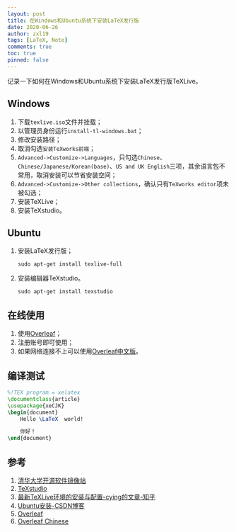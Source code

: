 ```yaml
---
layout: post
title: 在Windows和Ubuntu系统下安装LaTeX发行版
date: 2020-06-26
author: zxl19
tags: [LaTeX, Note]
comments: true
toc: true
pinned: false
---
```


记录一下如何在Windows和Ubuntu系统下安装LaTeX发行版TeXLive。

<!-- more -->

## Windows

1. 下载`texlive.iso`文件并挂载；
2. 以管理员身份运行`install-tl-windows.bat`；
3. 修改安装路径；
4. 取消勾选`安装TeXworks前端`；
5. `Advanced->Customize->Languages`，只勾选`Chinese`、`Chinese/Japanese/Korean(base)`、`US and UK English`三项，其余语言包不常用，取消安装可以节省安装空间；
6. `Advanced->Customize->Other collections`，确认只有`TeXworks editor`项未被勾选；
7. 安装TeXLive；
8. 安装TeXstudio。

## Ubuntu

1. 安装LaTeX发行版；

    ```shell
    sudo apt-get install texlive-full
    ```

2. 安装编辑器TeXstudio。

    ```shell
    sudo apt-get install texstudio
    ```

## 在线使用

1. 使用[Overleaf](https://www.overleaf.com)；
2. 注册账号即可使用；
3. 如果网络连接不上可以使用[Overleaf中文版](https://cn.overleaf.com)。

## 编译测试

```latex
%!TEX program = xelatex
\documentclass{article}
\usepackage{xeCJK}
\begin{document}
    Hello \LaTeX  world!

    你好！
\end{document}
```

## 参考

1. [清华大学开源软件镜像站](https://mirrors.tuna.tsinghua.edu.cn/CTAN/systems/texlive/Images/)
2. [TeXstudio](http://texstudio.sourceforge.net/)
3. [最新TeXLive环境的安装与配置-cying的文章-知乎](https://zhuanlan.zhihu.com/p/41855480)
4. [Ubuntu安装-CSDN博客](https://blog.csdn.net/qq_41814939/article/details/82288145)
5. [Overleaf](https://www.overleaf.com)
6. [Overleaf Chinese](https://cn.overleaf.com)
